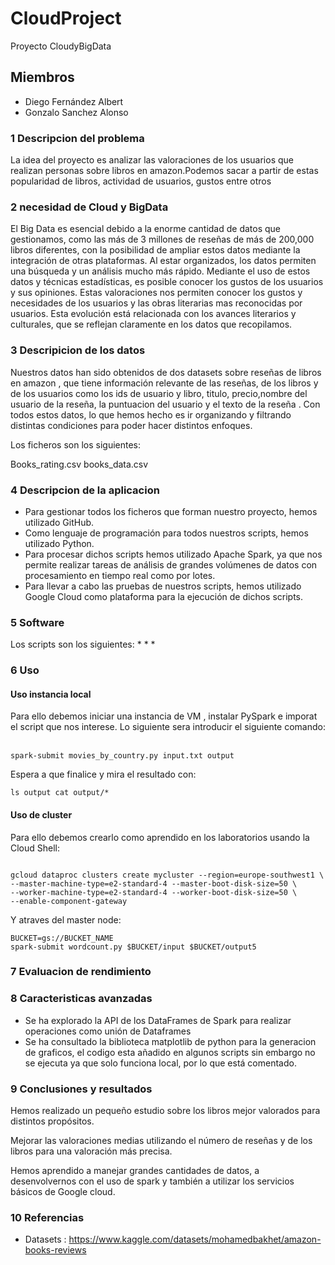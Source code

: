 # CloudProject
Proyecto CloudyBigData
## Miembros
* Diego Fernández Albert
* Gonzalo Sanchez Alonso
### 1 Descripcion del problema 
La idea del proyecto es analizar las valoraciones de los usuarios que realizan personas sobre libros en amazon.Podemos sacar a partir de estas popularidad de libros, actividad de usuarios, gustos entre otros
### 2 necesidad de Cloud y BigData

El Big Data es esencial debido a la enorme cantidad de datos que gestionamos, como las más de 3 millones de reseñas de más de 200,000 libros diferentes, con la posibilidad de ampliar estos datos mediante la integración de otras plataformas. Al estar organizados, los datos permiten una búsqueda y un análisis mucho más rápido. Mediante el uso de estos datos y técnicas estadísticas, es posible conocer los gustos de los usuarios y sus opiniones. Estas valoraciones nos permiten conocer los gustos y necesidades de los usuarios y las obras literarias mas reconocidas por usuarios. Esta evolución está relacionada con los avances literarios y culturales, que se reflejan claramente en los datos que recopilamos.

### 3 Descripicion de los datos

Nuestros datos han sido obtenidos de dos datasets sobre reseñas de libros en amazon , que tiene información relevante de las reseñas, de los libros y de los usuarios como los ids de usuario y libro, titulo, precio,nombre del usuario de la reseña, la puntuacion del usuario y el texto de la reseña . Con todos estos datos, lo que hemos hecho es ir organizando y filtrando distintas condiciones para poder hacer distintos enfoques.

Los ficheros son los siguientes:

Books_rating.csv
books_data.csv

### 4 Descripcion de la aplicacion

* Para gestionar todos los ficheros que forman nuestro proyecto, hemos utilizado GitHub.
* Como lenguaje de programación para todos nuestros scripts, hemos utilizado Python.
* Para procesar dichos scripts hemos utilizado Apache Spark, ya que nos permite realizar tareas de análisis de grandes volúmenes de datos con procesamiento en tiempo real como por lotes.
* Para llevar a cabo las pruebas de nuestros scripts, hemos utilizado Google Cloud como plataforma para la ejecución de dichos scripts.

### 5 Software

Los scripts son los siguientes:
* 
*
*
### 6 Uso
#### Uso instancia local
Para ello debemos iniciar una instancia de VM , instalar PySpark e imporat el script que nos interese.
Lo siguiente sera introducir el siguiente comando:<br><br>
```
spark-submit movies_by_country.py input.txt output
```
Espera a que finalice y mira el resultado con:   
```
ls output cat output/*
```  

#### Uso de cluster
Para ello debemos crearlo como aprendido en los laboratorios usando la Cloud Shell:
```

gcloud dataproc clusters create mycluster --region=europe-southwest1 \
--master-machine-type=e2-standard-4 --master-boot-disk-size=50 \
--worker-machine-type=e2-standard-4 --worker-boot-disk-size=50 \
--enable-component-gateway
```  
Y atraves del master node:  
```
BUCKET=gs://BUCKET_NAME
spark-submit wordcount.py $BUCKET/input $BUCKET/output5

```
### 7 Evaluacion de rendimiento

### 8 Caracteristicas avanzadas

* Se ha explorado la API de los DataFrames de Spark para realizar operaciones como unión de Dataframes
* Se ha consultado la biblioteca matplotlib de python para la generacion de graficos, el codigo esta añadido en algunos scripts sin embargo no se ejecuta ya que solo funciona local, por lo que está comentado.

### 9 Conclusiones y resultados

Hemos realizado un pequeño estudio sobre los libros mejor valorados para distintos propósitos.

Mejorar las valoraciones medias utilizando el número de reseñas y de los libros para una valoración más precisa.

Hemos aprendido a manejar grandes cantidades de datos, a desenvolvernos con el uso de spark y también a utilizar los servicios básicos de Google cloud.

### 10 Referencias 
* Datasets : https://www.kaggle.com/datasets/mohamedbakhet/amazon-books-reviews

